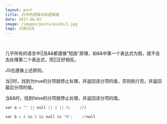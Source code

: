 ```yaml
---
layout: post
title: JS中的逻辑与和逻辑或
date: 2017-06-02 
image: /images/posts/aside/1.jpg
tags: JS知识点    
---
```


<br />

几乎所有的语言中\|\|及&&都遵循“短路”原理，如&&中第一个表达式为假，就不会去处理第二个表达式，而\|\|正好相反。


JS也遵循上述原则。


当\|\|时，找到为true的分项就停止处理，并返回该分项的值，否则执行完，并返回最后分项的值。

当&&时，找到false的分项就停止处理，并返回该分项的值。

```python
var a = "" || null || 3 || 4;    //3

var b = 4 && 5 && null && "0";    //null
```